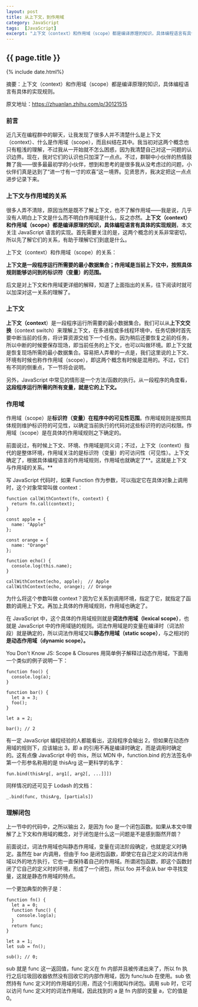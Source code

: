 ```yaml
---
layout: post
title: 从上下文，到作用域
category: JavaScript
tags:  [JavaScript]
excerpt: "上下文（context）和作用域（scope）都是编译原理的知识，具体编程语言有具体的实现规则。"
---
```

<h2>{{ page.title }}</h2>
{% include date.html%}
<p class="zhai">摘要：上下文（context）和作用域（scope）都是编译原理的知识，具体编程语言有具体的实现规则。</p>

原文地址：https://zhuanlan.zhihu.com/p/30121515

### 前言 ###

近几天在编程群中的聊天，让我发现了很多人并不清楚什么是上下文（context）、什么是作用域（scope），而且纠结在其中。我当初对这两个概念也只有粗浅的理解，不过我从一开始就不怎么困惑，因为我清楚自己对这一问题的认识边界。现在，我对它们的认识也只加深了一点点。不过，群聊中小伙伴的热情鼓舞了我——很多最最初学的小伙伴，想到和思考的是很多我从没考虑过的问题，小伙伴们真是达到了“进一寸有一寸的欢喜”这一境界。见贤思齐，我决定把这一点点进步记录下来。

### 上下文与作用域的关系 ###

很多人弄不清除，原因当然是既不了解上下文，也不了解作用域——我是说，几乎没有人明白上下文是什么而不明白作用域是什么，反之亦然。**上下文（context）和作用域（scope）都是编译原理的知识，具体编程语言有具体的实现规则**，本文关注 JavaScript 语言的实现。首先需要关注的是，这两个概念的关系非常密切，所以先了解它们的关系，有助于理解它们到底是什么。

上下文（context）和作用域（scope）的关系：

**上下文是一段程序运行所需要的最小数据集合；作用域是当前上下文中，按照具体规则能够访问到的标识符（变量）的范围。**

后文是对上下文和作用域更详细的解释，知道了上面指出的关系，往下阅读时就可以加深对这一关系的理解了。

### 上下文 ###

**上下文（context**）是一段程序运行所需要的最小数据集合。我们可以从**上下文交换**（context switch）来理解上下文，在多进程或多线程环境中，任务切换时首先要中断当前的任务，将计算资源交给下一个任务。因为稍后还要恢复之前的任务，所以中断的时候要保存现场，即当前任务的上下文，也可以叫做环境。即上下文就是恢复现场所需的最小数据集合。容易把人弄晕的一点是，我们这里说的上下文、环境有时候也称作作用域（scope），即这两个概念有时候是混用的。不过，它们有不同的侧重点，下一节将会说明。

另外，JavaScript 中常见的情形是一个方法/函数的执行。从一段程序的角度看，**这段程序运行所需的所有变量，就是它的上下文。**

### 作用域 ###

作用域（scope）是**标识符（变量）在程序中的可见性范围**。作用域规则是按照具体规则维护标识符的可见性，以确定当前执行的代码对这些标识符的访问权限。作用域（scope）是在具体的作用域规则之下确定的。

前面说过，有时候上下文、环境、作用域是同义词；不过，上下文（context）指代的是整体环境，作用域关注的是标识符（变量）的可访问性（可见性）。上下文确定了，根据具体编程语言的作用域规则，作用域也就确定了**。这就是上下文与作用域的关系。**

写 JavaScript 代码时，如果 Function 作为参数，可以指定它在具体对象上调用时，这个对象常常叫做 context：

	function callWithContext(fn, context) {
	  return fn.call(context);
	}
	
	const apple = {
	  name: "Apple"
	};
	
	const orange = {
	  name: "Orange"
	};
	
	function echo() {
	  console.log(this.name);
	}
	
	callWithContext(echo, apple);  // Apple
	callWithContext(echo, orange); // Orange

为什么将这个参数叫做 context？因为它关系到调用环境，指定了它，就指定了函数的调用上下文。再加上具体的作用域规则，作用域也确定了。

在 JavaScript 中，这个具体的作用域规则就是**词法作用域（lexical scope）**，也就是 JavaScript 中的作用域链的规则。词法作用域是的变量在编译时（词法阶段）就是确定的，所以词法作用域又叫**静态作用域（static scope）**，与之相对的**是动态作用域（dynamic scope）。**

You Don't Know JS: Scope & Closures 用简单例子解释过动态作用域，下面用一个类似的例子说明一下：

	function foo() {
	  console.log(a);
	}
	
	function bar() {
	  let a = 3;
	  foo();
	}
	
	let a = 2;
	
	bar(); // 2

有一定 JavaScript 编程经验的人都能看出，这段程序会输出 2，但如果在动态作用域的规则下，应该输出 3，即 a 的引用不再是编译时确定，而是调用时确定的。这有点像 JavaScript 中的 this，所以 MDN 中，function.bind 的方法签名中第一个形参名称用的是 thisArg 这一更科学的名字：

	fun.bind(thisArg[, arg1[, arg2[, ...]]])

同样情况的还可见于 Lodash 的文档：

	_.bind(func, thisArg, [partials])

### 理解闭包 ###

上一节中的代码中，之所以输出 2，是因为 foo 是一个闭包函数。如果从本文中理解了上下文和作用域的概念，对于闭包是什么这一问题是不是感到豁然开朗？

前面说过，词法作用域也叫静态作用域，变量在词法阶段确定，也就是定义时确定。虽然在 bar 内调用，但由于 foo 是闭包函数，即使它在自己定义的词法作用域以外的地方执行，它也一直保持着自己的作用域。所谓闭包函数，即这个函数封闭了它自己的定义时的环境，形成了一个闭包，所以 foo 并不会从 bar 中寻找变量，这就是静态作用域的特点。

一个更加典型的例子是：

	function fn() {
	  let a = 0;
	  function func() {
	    console.log(a);
	  }
	  return func;
	}
	
	let a = 1;
	let sub = fn();
	
	sub(); // 0;

sub 就是 func 这一返回值，func 定义在 fn 内部并且被传递出来了，所以 fn 执行之后垃圾回收器依然没有回收它的内部作用域，因为 func/sub 在使用。sub 依然持有 func 定义时的作用域的引用，而这个引用就叫作闭包。调用 sub 时，它可以访问 func 定义时的词法作用域，因此找到的 a 是 fn 内部的变量 a，它的值是 0。